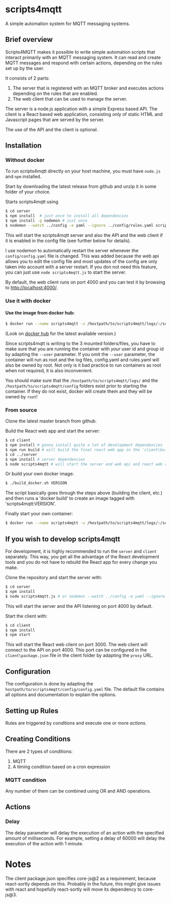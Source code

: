 # scripts4mqtt

A simple automation system for MQTT messaging systems.

## Brief overview

Scripts4MQTT makes it possible to write simple automation scripts that interact primarily with an MQTT messaging system. It can read and create MQTT messages and respond with certain actions, depending on the rules set up by the user.

It consists of 2 parts:
1. The server that is registered with an MQTT broker and executes actions depending on the rules that are enabled.
2. The web client that can be used to manage the server.

The server is a node.js application with a simple Express based API.
The client is a React based web application, consisting only of static HTML and Javascript pages that are served by the server.

The use of the API and the client is optional.

## Installation

### Without docker

To run scripts4mqtt directly on your host machine, you must have `node.js` and `npm` installed.

Start by downloading the latest release from github and unzip it in some folder of your choice.

Starts scripts4mqtt using
```sh
$ cd server
$ npm install  # just once to install all dependencies
$ npm install -g nodemon # just once
$ nodemon --watch ../config -e yaml --ignore ../config/rules.yaml scripts4mqtt.js
```

This will start the scripts4mqtt server and also the API and the web client if it is enabled in the config file (see further below for details).

I use nodemon to automatically restart the server whenever the `config/config.yaml` file is changed. This was added because the web api allows you to edit the config file and most updates of the config are only taken into account with a server restart. If you don not need this feature, you can just use `node scripts4mqtt.js` to start the server.

By default, the web client runs on port 4000 and you can test it by browsing to [http://localhost:4000/](http://localhost:4000/).


### Use it with docker

#### Use the image from docker hub:

```sh
$ docker run --name scripts4mqtt -v /hostpath/to/scripts4mqtt/logs/:/scripts4mqtt/logs/ -v /hostpath/to/scripts4mqtt/config/:/scripts4mqtt/config/ --user 1000:1000 -p 4000:4000 slybit/scripts4mqtt:VERSION
```

(Look on [docker hub](https://hub.docker.com/repository/registry-1.docker.io/slybit/scripts4mqtt/tags?page=1) for the latest available version.)

Since scripts4mqtt is writing to the 3 mounted folders/files, you have to make sure that you are running the container with *your* user id and group id by adapting the `--user` parameter. If you omit the `--user` parameter, the container will run as root and the log files, config.yaml and rules.yaml will also be owned by root. Not only is it bad practice to run containers as root when not required, it is also inconvenient.

You should make sure that the `/hostpath/to/scripts4mqtt/logs/` and the `/hostpath/to/scripts4mqtt/config` folders exist prior to starting the container. If they do not exist, docker will create them and they will be owned by `root`!


### From source

Clone the latest master branch from github.

Build the React web app and start the server:

```sh
$ cd client
$ npm install # gonna install quite a lot of development dependencies
$ npm run build # will build the final react web app in the 'client\build' folder
$ cd ../server
$ npm install # server dependencies
$ node scripts4mqtt # will start the server and web api and react web app
```

Or build your own docker image:

```sh
$ ./build_docker.sh VERSION
```

The script basically goes through the steps above (building the client, etc.) and then runs a 'docker build' to create an image tagged with 'scripts4mqtt:VERSION'.

Finally start your own container:

```sh
$ docker run --name scripts4mqtt -v /hostpath/to/scripts4mqtt/logs/:/scripts4mqtt/logs/ -v /hostpath/to/scripts4mqtt/config/:/scripts4mqtt/config/ --user 1000:1000 -p 4000:4000 scripts4mqtt:VERSION
```


## If you wish to develop scripts4mqtt

For development, it is highly recommended to run the `server` and `client` separately. This way, you get all the advantage of the React development tools and you do not have to rebuild the React app for every change you make.

Clone the repository and start the server with:
```sh
$ cd server
$ npm install
$ node scripts4mqtt.js # or nodemon --watch ../config -e yaml --ignore ../config/rules.yaml scripts4mqtt.js
```
This will start the server and the API listening on port 4000 by default.

Start the client with:
```sh
$ cd client
$ npm install
$ npm start
```
This will start the React web client on port 3000. The web client will connect to the API on port 4000. This port can be configured in the `client\package.json` file in the client folder by adapting the `proxy` URL.

## Configuration

The configuration is done by adapting the `hostpath/to/scripts4mqtt/config/config.yaml` file. The default file contains all options and documentation to explain the options.

## Setting up Rules

Rules are triggered by *conditions* and execute one or more *actions*.

## Creating Conditions

There are 2 types of conditions:
1. MQTT
2. A timing condition based on a cron expression



### MQTT condition



Any number of them can be combined using OR and AND operations.

## Actions

### Delay

The delay parameter will delay the execution of an action with the specified amount of milliseconds. For example, setting a delay of 60000 will delay the execution of the action with 1 minute.



# Notes

The client package.json specifies core-js@2 as a requirement, because react-sortly depends on this.
Probably in the future, this might give issues with react and hopefully react-sortly will move its dependency to core-js@3.



